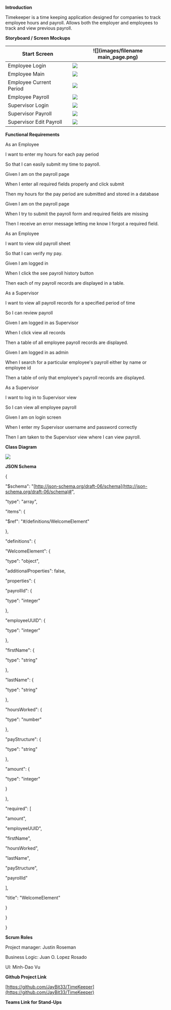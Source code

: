 **Introduction**

Timekeeper is a time keeping application designed for companies to track employee hours and payroll. Allows both the employer and employees to track and view previous payroll.

**Storyboard / Screen Mockups**

| Start Screen | ![](images/filename main_page.png) |
| --- | --- |
| Employee Login | ![](images/filename%20login.png) |
| Employee Main | ![](images/filename%20employee_main.png) |
| Employee Current Period | ![](images/filename%20emp_current_period.png) |
| Employee Payroll | ![](images/filename%20employee_payroll.png) |
| Supervisor Login | ![](images/filename%20login.png) |
| Supervisor Payroll | ![](images/filename%20supervisor_payroll.png) |
| Supervisor Edit Payroll | ![](images/filename%20supervisor_edit_payroll.png) |

**Functional Requirements**

As an Employee

I want to enter my hours for each pay period

So that I can easily submit my time to payroll.

Given I am on the payroll page

When I enter all required fields properly and click submit

Then my hours for the pay period are submitted and stored in a database

Given I am on the payroll page

When I try to submit the payroll form and required fields are missing

Then I receive an error message letting me know I forgot a required field.

As an Employee

I want to view old payroll sheet

So that I can verify my pay.

Given I am logged in

When I click the see payroll history button

Then each of my payroll records are displayed in a table.

As a Supervisor

I want to view all payroll records for a specified period of time

So I can review payroll

Given I am logged in as Supervisor

When I click view all records

Then a table of all employee payroll records are displayed.

Given I am logged in as admin

When I search for a particular employee&#39;s payroll either by name or employee id

Then a table of only that employee&#39;s payroll records are displayed.

As a Supervisor

I want to log in to Supervisor view

So I can view all employee payroll

Given I am on login screen

When I enter my Supervisor username and password correctly

Then I am taken to the Supervisor view where I can view payroll.

**Class Diagram**

![](images/filename%20class_uml.jpg)

**JSON Schema**

{

&quot;$schema&quot;: &quot;[http://json-schema.org/draft-06/schema](http://json-schema.org/draft-06/schema)#&quot;,

&quot;type&quot;: &quot;array&quot;,

&quot;items&quot;: {

&quot;$ref&quot;: &quot;#/definitions/WelcomeElement&quot;

},

&quot;definitions&quot;: {

&quot;WelcomeElement&quot;: {

&quot;type&quot;: &quot;object&quot;,

&quot;additionalProperties&quot;: false,

&quot;properties&quot;: {

&quot;payrollId&quot;: {

&quot;type&quot;: &quot;integer&quot;

},

&quot;employeeUUID&quot;: {

&quot;type&quot;: &quot;integer&quot;

},

&quot;firstName&quot;: {

&quot;type&quot;: &quot;string&quot;

},

&quot;lastName&quot;: {

&quot;type&quot;: &quot;string&quot;

},

&quot;hoursWorked&quot;: {

&quot;type&quot;: &quot;number&quot;

},

&quot;payStructure&quot;: {

&quot;type&quot;: &quot;string&quot;

},

&quot;amount&quot;: {

&quot;type&quot;: &quot;integer&quot;

}

},

&quot;required&quot;: [

&quot;amount&quot;,

&quot;employeeUUID&quot;,

&quot;firstName&quot;,

&quot;hoursWorked&quot;,

&quot;lastName&quot;,

&quot;payStructure&quot;,

&quot;payrollId&quot;

],

&quot;title&quot;: &quot;WelcomeElement&quot;

}

}

}

**Scrum Roles**

Project manager: Justin Roseman

Business Logic: Juan O. Lopez Rosado

UI: Minh-Dao Vu

**Github Project Link**

[https://github.com/JayBit33/TimeKeeper](https://github.com/JayBit33/TimeKeeper)

**Teams Link for Stand-Ups**
